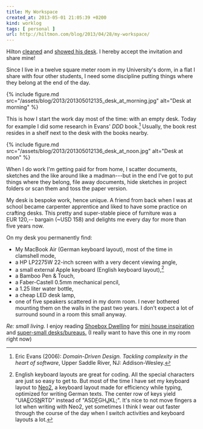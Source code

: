 ```yaml
---
title: My Workspace
created_at: 2013-05-01 21:05:39 +0200
kind: worklog
tags: [ personal ]
url: http://hiltmon.com/blog/2013/04/28/my-workspace/
---
```


Hilton [cleaned](https://alpha.app.net/hiltmon/post/5151176) and [showed his desk](http://hiltmon.com/blog/2013/04/28/my-workspace/).  I hereby accept the invitation and share mine!

Since I live in a twelve square meter room in my University's dorm, in a flat I share with four other students, I need some discipline putting things where they belong at the end of the day.

{% include figure.md src="/assets/blog/2013/201305012135_desk_at_morning.jpg" alt="Desk at morning" %}

This is how I start the work day most of the time:  with an empty desk.  Today for example I did some research in Evans' _DDD_ book.[^evans2006ddd] Usually, the book rest resides in a shelf next to the desk with the books nearby.

{% include figure.md src="/assets/blog/2013/201305012136_desk_at_noon.jpg" alt="Desk at noon" %}

When I do work I'm getting paid for from home, I scatter documents, sketches and the like around like a madman---but in the end I've got to put things where they belong, file away documents, hide sketches in project folders or scan them and toss the paper version.

My desk is bespoke work, hence unique.  A friend from back when I was at school became carpenter apprentice and liked to have some practice on crafting desks.  This pretty and super-stable piece of furniture was a EUR&nbsp;120,-- bargain (~USD 158) and delights me every day for more than five years now.

On my desk you permanently find:

*   My MacBook Air (German keyboard layout), most of the time in clamshell mode,
*   a HP LP2275W 22-inch screen with a very decent viewing angle,
*   a small external Apple keyboard (English keyboard layout),[^neo]
*   a Bamboo Pen & Touch,
*   a Faber-Castell 0.5mm mechanical pencil,
*   a 1.25 liter water bottle,
*   a cheap LED desk lamp,
*   one of five speakers scattered in my dorm room.  I never bothered mounting them on the walls in the past two years.  I don't expect a lot of surround sound in a room this small anyway.

_Re: small living._  I enjoy reading [Shoebox Dwelling][sd] for [mini house inspiration][mini] and [super-small desks/bureaus.][bur] (I really want to have this one in my room right now)

  [^neo]: English keyboard layouts are great for coding.  All the special characters are just so easy to get to.  But most of the time I have set my keyboard layout to [Neo2][], a keyboard layout made for efficiency while typing, optimized for writing German texts.  The center row of keys yield "UIA<u>E</u>OS<u>N</u>RTD" instead of "ASD<u>F</u>GH<u>J</u>KL;".  It's nice to not move fingers a lot when writing with Neo2, yet sometimes I think I wear out faster through the course of the day when I switch activities and keyboard layouts a lot.

  [neo2]: http://www.neo-layout.org/
  [sd]: http://shoeboxdwelling.com/
  [mini]: http://shoeboxdwelling.com/2012/08/08/mini-house/
  [bur]: http://shoeboxdwelling.com/2011/11/17/flatmate/
  
  [^evans2006ddd]: Eric Evans (2006):  _Domain-Driven Design. Tackling complexity in the heart of software_, Upper Saddle River, NJ: Addison-Wesley.

